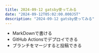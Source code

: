 ```yaml
---
title: 2024-09-12 gatsby使ってみる
date: "2024-09-12T05:02:00.000JST"
description: "2024-09-12 gatsby使ってみる"
---
```


* MarkDownで書ける
* GitHub Actionsでデプロイできる
* ブランチをマージすると投稿できる
